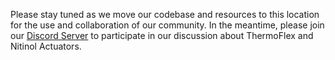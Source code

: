 Please stay tuned as we move our codebase and resources to this location for the use and collaboration of our community.  In the meantime, please join our [Discord Server](https://discord.gg/DVpnTzzYqr) to participate in our discussion about ThermoFlex and Nitinol Actuators.
